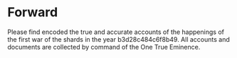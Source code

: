 # Forward

Please find encoded the true and accurate accounts of the happenings of the first war of the shards in the year b3d28c484c6f8b49. All accounts and documents are collected by command of the One True Eminence.
